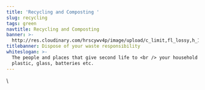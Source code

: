 ```yaml
---
title: 'Recycling and Composting '
slug: recycling
tags: green
navtitle: Recycling and Composting
banner: >-
  http://res.cloudinary.com/hrscywv4p/image/upload/c_limit,fl_lossy,h_1500,w_2000,f_auto,q_auto/v1/1378019/kilarov-zaneit-634702-unsplash_zfrfwx.jpg
titlebanner: Dispose of your waste responsibility
whiteslogan: >-
  The people and places that give second life to <br /> your household paper,
  plastic, glass, batteries etc.
---
```

\
